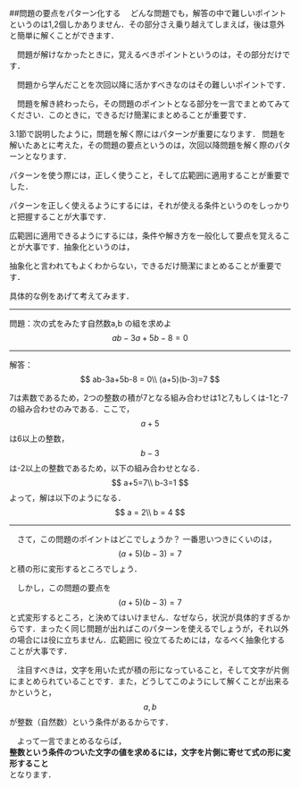 ##問題の要点をパターン化する
　どんな問題でも，解答の中で難しいポイントというのは1,2個しかありません．その部分さえ乗り越えてしまえば，後は意外と簡単に解くことができます．

　問題が解けなかったときに，覚えるべきポイントというのは，その部分だけです．

　問題から学んだことを次回以降に活かすべきなのはその難しいポイントです．

　問題を解き終わったら，その問題のポイントとなる部分を一言でまとめてみてください．このときに，できるだけ簡潔にまとめることが重要です．


3.1節で説明したように，問題を解く際にはパターンが重要になります．
問題を解いたあとに考えた，その問題の要点というのは，次回以降問題を解く際のパターンとなります．

パターンを使う際には，正しく使うこと，そして広範囲に適用することが重要でした．

パターンを正しく使えるようにするには，それが使える条件というのをしっかりと把握することが大事です．


広範囲に適用できるようにするには，条件や解き方を一般化して要点を覚えることが大事です．抽象化というのは，

抽象化と言われてもよくわからない，できるだけ簡潔にまとめることが重要です．



具体的な例をあげて考えてみます．
***
問題：次の式をみたす自然数a,b の組を求めよ
$$
ab-3a+5b-8 = 0
$$
***
解答：
$$
ab-3a+5b-8 = 0\\
(a+5)(b-3)=7
$$

7は素数であるため，2つの整数の積が7となる組み合わせは1と7,もしくは-1と-7の組み合わせのみである．ここで，$$a+5$$は6以上の整数，$$b-3$$は-2以上の整数であるため，以下の組み合わせとなる．
$$
a+5=7\\
b-3=1
$$
よって，解は以下のようになる．
$$
a = 2\\
b = 4
$$
***

　さて，この問題のポイントはどこでしょうか？ 一番思いつきにくいのは，$$(a+5)(b-3)=7$$ と積の形に変形するところでしょう．

　しかし，この問題の要点を $$(a+5)(b-3)=7$$ と式変形するところ，と決めてはいけません．なぜなら，状況が具体的すぎるからです．まったく同じ問題が出ればこのパターンを使えるでしょうが，それ以外の場合には役に立ちません．広範囲に
役立てるためには，なるべく抽象化することが大事です．

　注目すべきは，文字を用いた式が積の形になっていること，そして文字が片側にまとめられていることです．また，どうしてこのようにして解くことが出来るかというと，$$a,b$$ が整数（自然数）という条件があるからです．

　よって一言でまとめるならば，  
**整数という条件のついた文字の値を求めるには，文字を片側に寄せて式の形に変形すること**  
となります．
